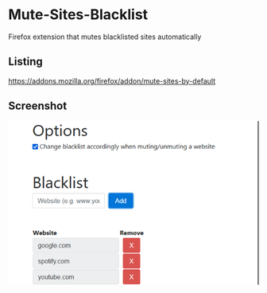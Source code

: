 # Mute-Sites-Blacklist
Firefox extension that mutes blacklisted sites automatically

## Listing
https://addons.mozilla.org/firefox/addon/mute-sites-by-default

## Screenshot
![screenshot](https://github.com/Skekdog/Mute-Sites-Blacklist/blob/master/screenshot.png?raw=true)
